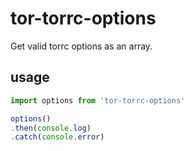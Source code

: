 # tor-torrc-options

Get valid torrc options as an array.

## usage

```javascript
import options from 'tor-torrc-options'

options()
.then(console.log)
.catch(console.error)
```
